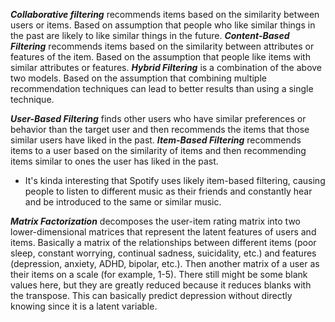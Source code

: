 ***Collaborative filtering*** recommends items based on the similarity between users or items. Based on assumption that people who like similar things in the past are likely to like similar things in the future.
***Content-Based Filtering*** recommends items based on the similarity between attributes or features of the item. Based on the assumption that people like items with similar attributes or features.
***Hybrid Filtering*** is a combination of the above two models. Based on the assumption that combining multiple recommendation techniques can lead to better results than using a single technique.

***User-Based Filtering*** finds other users who have similar preferences or behavior than the target user and then recommends the items that those similar users have liked in the past.
***Item-Based Filtering*** recommends items to a user based on the similarity of items and then recommending items similar to ones the user has liked in the past.
 - It's kinda interesting that Spotify uses likely item-based filtering, causing people to listen to different music as their friends and constantly hear and be introduced to the same or similar music.


***Matrix Factorization*** decomposes the user-item rating matrix into two lower-dimensional matrices that represent the latent features of users and items. Basically a matrix of the relationships between different items (poor sleep, constant worrying, continual sadness, suicidality, etc.) and features (depression, anxiety, ADHD, bipolar, etc.). Then another matrix of a user as their items on a scale (for example, 1-5). There still might be some blank values here, but they are greatly reduced because it reduces blanks with the transpose. This can basically predict depression without directly knowing since it is a latent variable.
